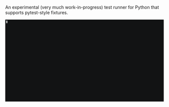 An experimental (very much work-in-progress) test runner for Python that supports pytest-style fixtures.

![screenshot](tester.gif)
